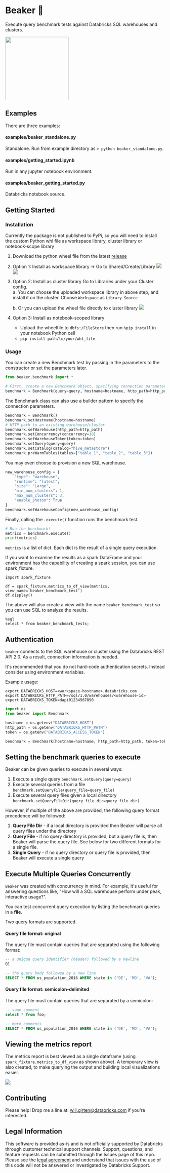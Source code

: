 # Beaker 🧪
Execute query benchmark tests against Databricks SQL warehouses and clusters.

<img src="./assets/images/beaker.png" width="200">

## Examples

There are three examples:

#### examples/beaker_standalone.py
Standalone. Run from example directory as `> python beaker_standalone.py`.

#### examples/getting_started.ipynb
Run in any jupyter notebook environment.

#### examples/beaker_getting_started.py
Databricks notebook source.


## Getting Started

### Installation

Currently the package is not published to PyPi, so you will need to install the custom Python whl file as workspace library, cluster library or notebook-scope library
1. Download the python wheel file from the latest [release](https://github.com/goodwillpunning/beaker/releases)
2. Option 1: Install as workspace library -> Go to Shared/Create/Library
    <img src="./assets/images/db-workspace-library.png" />
    <img src="./assets/images/db-workspace-library2.png" />
3. Option 2: Install as cluster library
    Go to Libraries under your Cluster config.  
    a. You can choose the uploaded workspace library in above step, and install it on the cluster. Choose `Workspace` as `Library Source`
    
    b. Or you can upload the wheel file directly to cluster library
    <img src="./assets/images/db-cluster-library.png" />
    
4. Option 3: Install as notebook-scoped library
   - Upload the wheelfile to `dbfs:/FileStore` then run `%pip install` in your notebook Python cell
   - `pip install path/to/your/whl_file`

### Usage

You can create a new Benchmark test by passing in the parameters to the constructor or set the parameters later.

```python
from beaker.benchmark import *

# First, create a new Benchmark object, specifying connection parameters
benchmark = Benchmark(query=query, hostname=hostname, http_path=http_path, token=token)
```

The Benchmark class can also use a builder pattern to specify the connection parameters.
```python
benchmark = Benchmark()
benchmark.setHostname(hostname=hostname)
# HTTP path to an existing warehouse/cluster
benchmark.setWarehouse(http_path=http_path)
benchmark.setConcurrency(concurrency=10)
benchmark.setWarehouseToken(token=token)
benchmark.setQuery(query=query)
benchmark.setCatalog(catalog="hive_metastore")
benchmark.preWarmTables(tables=["table_1", "table_2", "table_3"])
```

You may even choose to provision a new SQL warehouse.
```python
new_warehouse_config = {
    "type": "warehouse",
    "runtime": "latest",
    "size": "Large",
    "min_num_clusters": 1,
    "max_num_clusters": 3,
    "enable_photon": True
}
benchmark.setWarehouseConfig(new_warehouse_config)
```

Finally, calling the `.execute()` function runs the benchmark test.
```python
# Run the benchmark!
metrics = benchmark.execute()
print(metrics)
```

`metrics` is a list of dict. Each dict is the result of a single query execution.

If you want to examine the results as a spark DataFrame and your environment has the capability of creating a spark session, you can use spark_fixture.

```
import spark_fixture

df = spark_fixture.metrics_to_df_view(metrics, view_name='beaker_benchmark_test')
df.display()
```

The above will also create a view with the name `beaker_benchmark_test` so you can use SQL to analyze the results.

```
%sql
select * from beaker_benchmark_tests;
```


## Authentication
`beaker` connects to the SQL warehouse or cluster using the Databricks REST API 2.0. As a result, connection information is needed.

It's recommended that you do not hard-code authentication secrets. Instead consider using environment variables.

Example usage:

```shell
export DATABRICKS_HOST=<workspace-hostname>.databricks.com
export DATABRICKS_HTTP_PATH=/sql/1.0/warehouses/<warehouse-id>
export DATABRICKS_TOKEN=dapi01234567890
```

```python
import os
from beaker import Benchmark

hostname = os.getenv("DATABRICKS_HOST")
http_path = os.getenv("DATABRICKS_HTTP_PATH")
token = os.getenv("DATABRICKS_ACCESS_TOKEN")

benchmark = Benchmark(hostname=hostname, http_path=http_path, token=token)
```                
                
## Setting the benchmark queries to execute
Beaker can be given queries to execute in several ways:
1. Execute a single query
```benchmark.setQuery(query=query)```
2. Execute several queries from a file
```benchmark.setQueryFile(query_file=query_file)```
3. Execute several query files given a local directory
```benchmark.setQueryFileDir(query_file_dir=query_file_dir)```

However, if multiple of the above are provided, the following query format precedence will be followed:
1. **Query File Dir** - if a local directory is provided then Beaker will parse all query files under the directory
2. **Query File** - if no query directory is provided, but a query file is, then Beaker will parse the query file. See below for two different formats for a single file.
3. **Single Query** - if no query directory or query file is provided, then Beaker will execute a single query

## Execute Multiple Queries Concurrently
`Beaker` was created with concurrency in mind. For example, it's useful for answering questions like, "How will a SQL warehouse perform under peak, interactive usage?".

You can test concurrent query execution by listing the benchmark queries in a **file**.

Two query formats are supported.

#### Query file format: original
The query file must contain queries that are separated using the following format:

```sql
-- a unique query identifier (header) followed by a newline
Q1

-- the query body followed by a new line
SELECT * FROM us_population_2016 WHERE state in ('DE', 'MD', 'VA');

```

#### Query file format: semicolon-delimited
The query file must contain queries that are separated by a semicolon:

```sql
-- some comment
select * from foo;

-- more comments
SELECT * FROM us_population_2016 WHERE state in ('DE', 'MD', 'VA');
```

## Viewing the metrics report
The metrics report is best viewed as a single dataframe (using ```spark_fixture.metrics_to_df_view``` as shown above).
A temporary view is also created, to make querying the output and building local visualizations easier. 

<img src="./assets/images/metrics_visualization.png" />

## Contributing
Please help! Drop me a line at: will.girten@databricks.com if you're interested.

## Legal Information
This software is provided as-is and is not officially supported by Databricks through customer technical support channels. Support, questions, and feature requests can be submitted through the Issues page of this repo. Please see the [legal agreement](LICENSE) and understand that issues with the use of this code will not be answered or investigated by Databricks Support.
